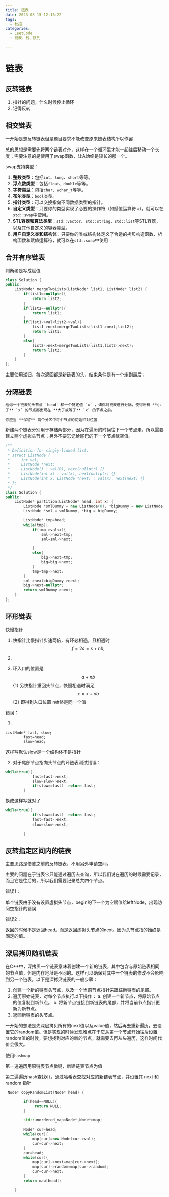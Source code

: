 ```yaml
---
title: 链表
date: 2023-08-15 12:16:22
tags: 
  - 秋招
categories:
  - LeetCode	
  - 链表、栈、队列

---
```


# 链表

## 反转链表

1. 指针的问题，什么时候停止循环
2. 记得反转

##  相交链表

一开始是想反转链表但是题目要求不能改变原来链表结构所以作罢

总的思想是需要先将两个链表对齐，这样在一个循环里才能一起往后移动一个长度；需要注意的是使用了swap函数，让A始终是较长的那一个。

swap支持类型：

1. **整数类型**：包括`int`、`long`、`short`等等。
2. **浮点数类型**：包括`float`、`double`等等。
3. **字符类型**：包括`char`、`wchar_t`等等。
4. **布尔类型**：`bool`类型。
5. **指针类型**：可以交换指向不同数据类型的指针。
6. **自定义类型**：只要你的类型实现了必要的操作符（如赋值运算符 `=`），就可以在`std::swap`中使用。
7. **STL容器和算法类型**：`std::vector`、`std::string`、`std::list`等STL容器，以及其他自定义的容器类型。
8. **用户自定义类和结构体**：只要你的类或结构体定义了合适的拷贝构造函数、析构函数和赋值运算符，就可以在`std::swap`中使用

## 合并有序链表

判断老是写成赋值

~~~c++
class Solution {
public:
    ListNode* mergeTwoLists(ListNode* list1, ListNode* list2) {
        if(list1==nullptr){
            return list2;
        }
        if(list2==nullptr){
            return list1;
        }
        if(list1->val<list2->val){
            list1->next=mergeTwoLists(list1->next,list2);
            return list1;
        }
        else{
            list2->next=mergeTwoLists(list1,list2->next);
            return list2;
        }
    }
};
~~~

主要使用递归，每次返回都是新链表的头，结束条件是有一个走到最后；

## 分隔链表

~~~
给你一个链表的头节点 `head` 和一个特定值 `x` ，请你对链表进行分隔，使得所有 **小于** `x` 的节点都出现在 **大于或等于** `x` 的节点之前。

你应当 **保留** 两个分区中每个节点的初始相对位置
~~~

新建两个链表分别用于存储两部分，因为在遍历的时候往下一个节点走，所以需要建立两个虚拟头节点；另外不要忘记给尾巴的下一个节点赋空值。

~~~c++
/**
 * Definition for singly-linked list.
 * struct ListNode {
 *     int val;
 *     ListNode *next;
 *     ListNode() : val(0), next(nullptr) {}
 *     ListNode(int x) : val(x), next(nullptr) {}
 *     ListNode(int x, ListNode *next) : val(x), next(next) {}
 * };
 */
class Solution {
public:
    ListNode* partition(ListNode* head, int x) {
        ListNode *smlDummy = new ListNode(0), *bigDummy = new ListNode(0);
        ListNode *sml = smlDummy, *big = bigDummy;

        ListNode* tmp=head;
        while(tmp){
            if(tmp->val<x){
                sml->next=tmp;
                sml=sml->next;

            }
            else{
                big->next=tmp;
                big=big->next;
            }
            tmp=tmp->next;
        }
        sml->next=bigDummy->next;
        big->next=nullptr;
        return smlDummy->next;
    }
};
~~~

## 环形链表

快慢指针

1. 快指针比慢指针步速两倍，有环必相遇，且相遇时
   $$
   f=2s=s+nb;
   $$

2. 

2. 环入口的位置是
   $$
   a+nb
   $$ {1}
   另快指针重回头节点，快慢相遇时满足
   $$
   x=x+nb
   $$ {2}
   即得到入口位置 n始终是同一个值

错误：

1. 

~~~
ListNode* fast，slow;
        fast=head;
        slow=head;
~~~

这样写默认slow是一个结构体不是指针

2. 对于尾部节点指向头节点的环链表测试错误：

~~~c++
while(true){
            fast=fast->next;
            slow=slow->next;
            if(slow==fast)  return fast;
        }
~~~

换成这样写就对了

~~~c++
while(true){
            if(slow==fast)  return fast;
            fast=fast->next;
            slow=slow->next;
            
        }
~~~

## 反转指定区间内的链表

主要思路是借鉴之前的反转链表，不用另外申请空间。

主要的问题在于链表它只能通过遍历去查询，所以我们说在遍历的时候需要记录，而且它是往后的，所以我们需要记录总共四个节点。

错误1：

单个链表由于没有设置虚拟头节点，begin的下一个为空赋值给leftNode，出现访问空指针的错误

错误2：

返回的时候不是返回head。而是返回虚拟头节点的next。因为头节点指的始终是固定的值。

## 深层拷贝随机链表

在C++中，深拷贝一个链表意味着创建一个新的链表，其中包含与原始链表相同的节点值，但是内存地址是不同的。这样可以确保对其中一个链表的修改不会影响到另一个链表。以下是深拷贝链表的一般步骤：

1. 创建一个新的链表头节点，以及一个当前节点指针来跟踪新链表的尾部。
2. 遍历原始链表，对每个节点执行以下操作： a. 创建一个新节点，将原始节点的值复制到新节点。 b. 将新节点链接到新链表的尾部，并将当前节点指针更新为新节点。
3. 返回新链表的头节点。

一开始的想法是先深层拷贝所有的next值以及value值，然后再去重新遍历，去设置它的random值。但是实现的时候发现难点在于它从第一个节点开始往后设置random值的时候，要想找到对应的新的节点，就需要去再从头遍历，这样时间代价会很大。

使用`hashmap`

第一遍遍历用原链表节点做键，新建链表节点为值

第二遍遍历hash查找`O1`，通过哈希表查找对应的新链表节点，并设置其 next 和 random 指针

~~~c++
 Node* copyRandomList(Node* head) {

        if(head==NULL){
             return NULL;
        }
            
        std::unordered_map<Node*,Node*>map;

        Node* cur=head;
        while(cur){
            map[cur]=new Node(cur->val);
            cur=cur->next;
        }
        cur=head;
        while(cur){
            map[cur]->next=map[cur->next];
            map[cur]->random=map[cur->random];
            cur=cur->next;
        }
        return map[head];

    }
~~~


